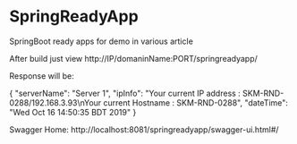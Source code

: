 # SpringReadyApp
SpringBoot ready apps for demo in various article

After build just view http://IP/domaninName:PORT/springreadyapp/

Response will be:

{
  "serverName": "Server 1",
  "ipInfo": "Your current IP address : SKM-RND-0288/192.168.3.93\nYour current Hostname : SKM-RND-0288",
  "dateTime": "Wed Oct 16 14:50:35 BDT 2019"
}

Swagger Home:
http://localhost:8081/springreadyapp/swagger-ui.html#/
